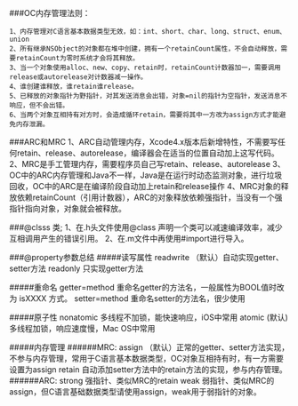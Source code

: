 ###OC内存管理法则：

    1、内存管理对C语言基本数据类型无效，如：int、short、char、long、struct、enum、union
    2、所有继承NSObject的对象都在堆中创建，拥有一个retainCount属性，不会自动释放，需要retainCount为零时系统才会将其释放。
    3、当一个对象使用alloc、new、copy、retain时，retainCount计数器加一，需要调用release或autorelease对计数器减一操作。
    4、谁创建谁释放，谁retain谁release。
    5、已释放的对象指针为野指针，对其发送消息会出错，对象=nil的指针为空指针，发送消息不响应，但不会出错。
    6、当两个对象互相持有对方时，会造成循环retain，需要将其中一方改为assign方式才能避免内存泄漏。

###ARC和MRC
    1、ARC自动管理内存，Xcode4.x版本后新增特性，不需要写任何retain、release、autorelease，编译器会在适当的位置自动加上这写代码。
    2、MRC是手工管理内存，需要程序员自己写retain、release、autorelease
    3、OC中的ARC内存管理和Java不一样，Java是在运行时动态监测对象，进行垃圾回收，OC中的ARC是在编译阶段自动加上retain和release操作
    4、MRC对象的释放依赖retainCount（引用计数器），ARC的对象释放依赖强指针，当没有一个强指针指向对象，对象就会被释放。

###@clsss 类;
    1、在.h头文件使用@class 声明一个类可以减速编译效率，减少互相调用产生的错误引用。
    2、在.m文件中再使用#import进行导入。

###@property参数总结
#####读写属性
    readwrite （默认）自动实现getter、setter方法
    readonly   只实现getter方法

#####重命名
    getter=method 重命名getter的方法名，一般属性为BOOL值时改为 isXXXX 方式。
    setter=method 重命名setter的方法名，很少使用

#####原子性
    nonatomic 多线程不加锁，能快速响应，iOS中常用
    atomic (默认) 多线程加锁，响应速度慢，Mac OS中常用

#####内存管理
######MRC:
    assign （默认）正常的getter、setter方法实现，不参与内存管理，常用于C语言基本数据类型，OC对象互相持有时，有一方需要设置为assign
    retain  自动添加setter方法中的retain方法的实现，参与内存管理。
######ARC:
    strong 强指针、类似MRC的retain
    weak   弱指针、类似MRC的assign，但C语言基础数据类型请使用assign，weak用于弱指针的对象。
